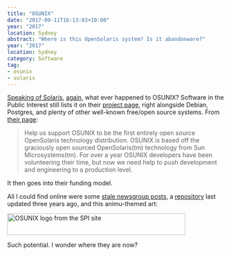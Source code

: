 ```yaml
---
title: "OSUNIX"
date: "2017-09-11T16:13:03+10:00"
year: "2017"
location: Sydney
abstract: "Where is this OpenSolaris system? Is it abandonware?"
year: "2017"
location: Sydney
category: Software
tag:
- osunix
- solaris
---
```

[Speaking of Solaris], [again], what ever happened to OSUNIX? Software in the Public Interest still lists it on their [project page], right alongside Debian, Postgres, and plenty of other well-known free/open source systems. From [their page]\:

> Help us support OSUNIX to be the first entirely open source OpenSolaris technology distribution. OSUNIX is based off the graciously open sourced OpenSolaris(tm) technology from Sun Microsystems(tm). For over a year OSUNIX developers have been volunteering their time, but now we need help to push development and engineering to a production level.

It then goes into their funding model.

All I could find online were some [stale newsgroup posts], a [repository] last updated three years ago, and this animu-themed art:

<p><img src="https://rubenerd.com/files/2017/osunix-logo.png" alt="OSUNIX logo from the SPI site" style="width:412px; height:50px;" /></p>

Such potential. I wonder where they are now?

[Speaking of Solaris]: https://rubenerd.com/goodbye-to-solaris-probably/ "Rubénerd: Goodbye to Solaris, probably?"
[again]: https://rubenerd.com/what-about-aix-hpux/ "Rubénerd: What about AIX and HP/UX?"
[project page]: http://www.spi-inc.org/projects/
[their page]: http://www.spi-inc.org/projects/osunix/
[stale newsgroup posts]: http://grokbase.com/g/sc/osunix-commits
[repository]: https://bitbucket.org/osunix/
